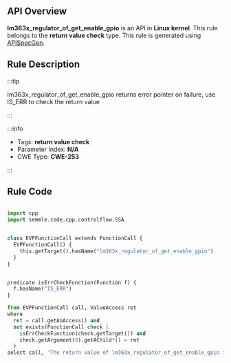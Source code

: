 ---
---


## API Overview
**lm363x_regulator_of_get_enable_gpio** is an API in **Linux kernel**. This rule belongs to the **return value check** type. This rule is generated using [APISpecGen](../../tools/APISpecGen).
## Rule Description

:::tip

lm363x_regulator_of_get_enable_gpio returns error pointer on failure, use IS_ERR to check the return value

:::

:::info

- Tags: **return value check**
- Parameter Index: **N/A**
- CWE Type: **CWE-253**

:::

## Rule Code
```python

import cpp
import semmle.code.cpp.controlflow.SSA


class EVPFunctionCall extends FunctionCall {
  EVPFunctionCall() {
    this.getTarget().hasName("lm363x_regulator_of_get_enable_gpio")
  }
}


predicate isErrCheckFunction(Function f) {
  f.hasName("IS_ERR") 
}

from EVPFunctionCall call, ValueAccess ret
where
  ret = call.getAnAccess() and
  not exists(FunctionCall check |
    isErrCheckFunction(check.getTarget()) and
    check.getArgument(0).getAChild*() = ret
  )
select call, "The return value of lm363x_regulator_of_get_enable_gpio is not checked with IS_ERR."
    
```